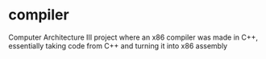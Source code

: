 # compiler
Computer Architecture III project where an x86 compiler was made in C++, essentially taking code from C++ and turning it into x86 assembly
